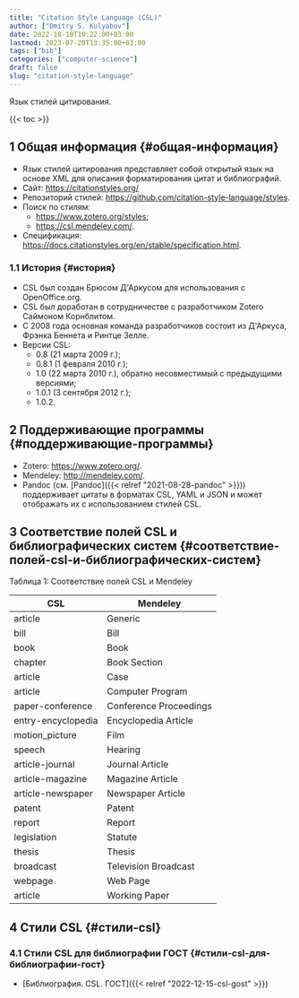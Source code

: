 ```yaml
---
title: "Citation Style Language (CSL)"
author: ["Dmitry S. Kulyabov"]
date: 2022-10-10T10:22:00+03:00
lastmod: 2023-07-20T13:35:00+03:00
tags: ["bib"]
categories: ["computer-science"]
draft: false
slug: "citation-style-language"
---
```


Язык стилей цитирования.

<!--more-->

{{< toc >}}


## <span class="section-num">1</span> Общая информация {#общая-информация}

-   Язык стилей цитирования представляет собой открытый язык на основе XML для описания форматирования цитат и библиографий.
-   Сайт: <https://citationstyles.org/>
-   Репозиторий стилей: <https://github.com/citation-style-language/styles>.
-   Поиск по стилям:
    -   <https://www.zotero.org/styles>;
    -   <https://csl.mendeley.com/>.
-   Спецификация: <https://docs.citationstyles.org/en/stable/specification.html>.


### <span class="section-num">1.1</span> История {#история}

-   CSL был создан Брюсом Д'Аркусом для использования с OpenOffice.org.
-   CSL был доработан в сотрудничестве с разработчиком Zotero Саймоном Корнблитом.
-   С 2008 года основная команда разработчиков состоит из Д'Аркуса, Фрэнка Беннета и Ринтце Зелле.
-   Версии CSL:
    -   0.8 (21 марта 2009 г.);
    -   0.8.1 (1 февраля 2010 г.);
    -   1.0 (22 марта 2010 г.), обратно несовместимый с предыдущими версиями;
    -   1.0.1 (3 сентября 2012 г.);
    -   1.0.2.


## <span class="section-num">2</span> Поддерживающие программы {#поддерживающие-программы}

-   Zotero: <https://www.zotero.org/>.
-   Mendeley: <http://mendeley.com/>.
-   Pandoc (см. [Pandoc]({{< relref "2021-08-28-pandoc" >}})) поддерживает цитаты в форматах CSL, YAML и JSON и может отображать их с использованием стилей CSL.


## <span class="section-num">3</span> Соответствие полей CSL и библиографических систем {#соответствие-полей-csl-и-библиографических-систем}

<div class="table-caption">
  <span class="table-number">&#1058;&#1072;&#1073;&#1083;&#1080;&#1094;&#1072; 1:</span>
  Соответствие полей CSL и Mendeley
</div>

| CSL                | Mendeley               |
|--------------------|------------------------|
| article            | Generic                |
| bill               | Bill                   |
| book               | Book                   |
| chapter            | Book Section           |
| article            | Case                   |
| article            | Computer Program       |
| paper-conference   | Conference Proceedings |
| entry-encyclopedia | Encyclopedia Article   |
| motion_picture     | Film                   |
| speech             | Hearing                |
| article-journal    | Journal Article        |
| article-magazine   | Magazine Article       |
| article-newspaper  | Newspaper Article      |
| patent             | Patent                 |
| report             | Report                 |
| legislation        | Statute                |
| thesis             | Thesis                 |
| broadcast          | Television Broadcast   |
| webpage            | Web Page               |
| article            | Working Paper          |


## <span class="section-num">4</span> Стили CSL {#стили-csl}


### <span class="section-num">4.1</span> Стили CSL для библиографии ГОСТ {#стили-csl-для-библиографии-гост}

-   [Библиография. CSL. ГОСТ]({{< relref "2022-12-15-csl-gost" >}})
